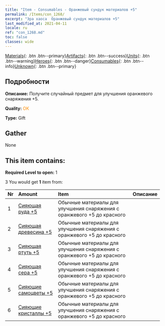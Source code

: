 ```yaml
---
title: "Item - Consumables - Оранжевый сундук материалов +5"
permalink: /Items/con_1268/
excerpt: "Эра хаоса  Оранжевый сундук материалов +5"
last_modified_at: 2021-04-11
locale: ru
ref: "con_1268.md"
toc: false
classes: wide
---
```

 [Materials](/ru/Items/){: .btn .btn--primary}[Artifacts](/ru/Items/Artifacts/){: .btn .btn--success}[Units](/ru/Items/Units/){: .btn .btn--warning}[Heroes](/ru/Items/Heroes/){: .btn .btn--danger}[Consumables](/ru/Items/Consumables/){: .btn .btn--info}[Unknown](/ru/Items/Unknown/){: .btn .btn--primary}

## Подробности
 **Описание:** Получите случайный предмет для улучшения оранжевого снаряжения +5.

 **Quality:** <span style="color: #FF8C00">OK</span>

 **Type:** Gift

## Gather

  None

## This item contains:

 **Required Level to open:** 1

 3 You would get **1** item  from:

  | Nr | Amount |     Item    | Описание |
  |:---|:-------|:------------|:-----------:|
  | 1 | [Сияющая руда +5](/ru/Items/mat_96/) | Обычные материалы для улучшения снаряжения c оранжевого +5 до красного | 
  | 2 | [Сияющая древесина +5](/ru/Items/mat_97/) | Обычные материалы для улучшения снаряжения c оранжевого +5 до красного | 
  | 3 | [Сияющая ртуть +5](/ru/Items/mat_98/) | Обычные материалы для улучшения снаряжения c оранжевого +5 до красного | 
  | 4 | [Сияющая сера +5](/ru/Items/mat_99/) | Обычные материалы для улучшения снаряжения c оранжевого +5 до красного | 
  | 5 | [Сияющие самоцветы +5](/ru/Items/mat_100/) | Обычные материалы для улучшения снаряжения c оранжевого +5 до красного | 
  | 6 | [Сияющие кристаллы +5](/ru/Items/mat_101/) | Обычные материалы для улучшения снаряжения c оранжевого +5 до красного | 
